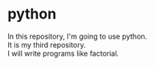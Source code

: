 # python
In this repository, I'm going to use python.
<br>
It is my third repository.
<br>
I will write programs like factorial.
